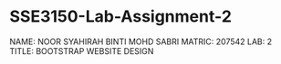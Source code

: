 # SSE3150-Lab-Assignment-2
NAME: NOOR SYAHIRAH BINTI MOHD SABRI
MATRIC: 207542
LAB: 2
TITLE: BOOTSTRAP WEBSITE DESIGN
